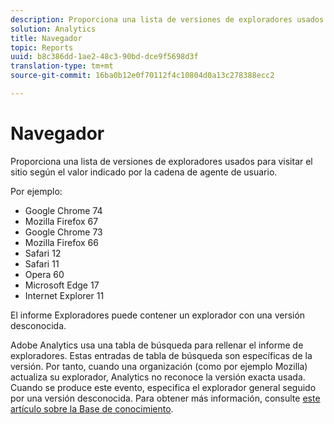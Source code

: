 ```yaml
---
description: Proporciona una lista de versiones de exploradores usados para visitar el sitio según el valor indicado por la cadena de agente de usuario.
solution: Analytics
title: Navegador
topic: Reports
uuid: b8c386dd-1ae2-48c3-90bd-dce9f5698d3f
translation-type: tm+mt
source-git-commit: 16ba0b12e0f70112f4c10804d0a13c278388ecc2

---
```



# Navegador

Proporciona una lista de versiones de exploradores usados para visitar el sitio según el valor indicado por la cadena de agente de usuario.

Por ejemplo:

* Google Chrome 74
* Mozilla Firefox 67
* Google Chrome 73
* Mozilla Firefox 66
* Safari 12
* Safari 11
* Opera 60
* Microsoft Edge 17
* Internet Explorer 11

El informe Exploradores puede contener un explorador con una versión desconocida.

Adobe Analytics usa una tabla de búsqueda para rellenar el informe de exploradores. Estas entradas de tabla de búsqueda son específicas de la versión. Por tanto, cuando una organización (como por ejemplo Mozilla) actualiza su explorador, Analytics no reconoce la versión exacta usada. Cuando se produce este evento, especifica el explorador general seguido por una versión desconocida. Para obtener más información, consulte [este artículo sobre la Base de conocimiento](https://helpx.adobe.com/analytics/kb/browser-unknown-version.html).

